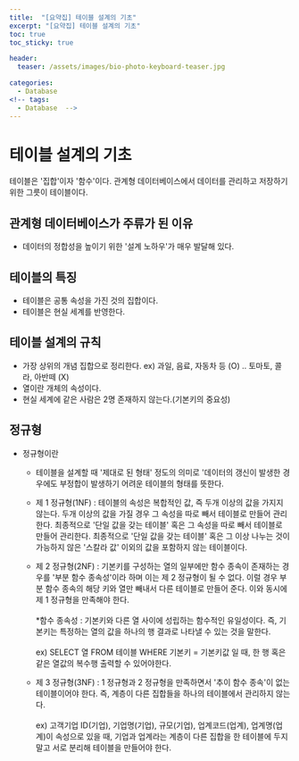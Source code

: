 ```yaml
---
title:  "[요약집] 테이블 설계의 기초"
excerpt: "[요약집] 테이블 설계의 기초"
toc: true
toc_sticky: true

header:
  teaser: /assets/images/bio-photo-keyboard-teaser.jpg

categories:
  - Database
<!-- tags:
  - Database  -->
---
```

# 테이블 설계의 기초
테이블은 '집합'이자 '함수'이다. 관계형 데이터베이스에서 데이터를 관리하고 저장하기 위한 그릇이 테이블이다.

## 관계형 데이터베이스가 주류가 된 이유
   - 데이터의 정합성을 높이기 위한 '설계 노하우'가 매우 발달해 있다.

## 테이블의 특징
   - 테이블은 공통 속성을 가진 것의 집합이다.
   - 테이블은 현실 세계를 반영한다.

## 테이블 설계의 규칙
   - 가장 상위의 개념 집합으로 정리한다. ex) 과일, 음료, 자동차 등 (O) .. 토마토, 콜라, 아반떼 (X)
   - 열이란 개체의 속성이다.
   - 현실 세계에 같은 사람은 2명 존재하지 않는다.(기본키의 중요성)

## 정규형
   - 정규형이란
     - 테이블을 설계할 때 '제대로 된 형태' 정도의 의미로 '데이터의 갱신이 발생한 경우에도 부정합이 발생하기 어려운 테이블의 형태를 뜻한다.
   
     - 제 1 정규형(1NF) : 테이블의 속성은 복합적인 값, 즉 두개 이상의 값을 가지지 않는다. 두개 이상의 값을 가질 경우 그 속성을 따로 빼서 테이블로 만들어 관리한다. 최종적으로 '단일 값을 갖는 테이블' 혹은
       그 속성을 따로 빼서 테이블로 만들어 관리한다. 최종적으로 '단일 값을 갖는 테이블' 혹은 그 이상 나누는 것이 가능하지 않은 '스칼라 값' 이외의 값을 포함하지 않는 테이블이다.
     
     - 제 2 정규형(2NF) : 기본키를 구성하는 열의 일부에만 함수 종속이 존재하는 경우를 '부분 함수 종속성'이라 하며 이는 제 2 정규형이 될 수 없다. 이럴 경우 부분 함수 종속의 해당 키와 열만 빼내서 다른
       테이블로 만들어 준다. 이와 동시에 제 1 정규형을 만족해야 한다. <br><br>
       *함수 종속성 : 기본키와 다른 열 사이에 성립하는 함수적인 유일성이다. 즉, 기본키는 특정하는 열의 값을 하나의 행 결과로 나타낼 수 있는 것을 말한다. <br><br>
       ex) SELECT 열 FROM 테이블  WHERE 기본키 = 기본키값 일 때, 한 행 혹은 같은 열값의 복수행 출력할 수 있어야한다.

     - 제 3 정규형(3NF) : 1 정규형과 2 정규형을 만족하면서 '추이 함수 종속'이 없는 테이블이어야 한다. 즉, 계층이 다른 집합들을 하나의 테이블에서 관리하지 않는다.<br><br>
       ex) 고객기업 ID(기업), 기업명(기업), 규모(기업), 업계코드(업계), 업계명(업계)이 속성으로 있을 때, 기업과 업계라는 계층이 다른 집합을 한 테이블에 두지 말고 서로 분리해 테이블을 만들어야 한다.
       









